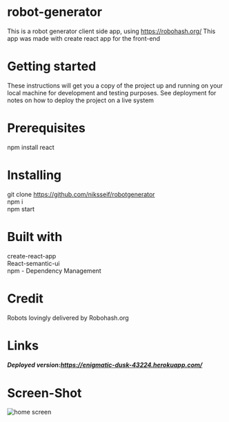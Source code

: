 # robot-generator
This is a robot generator client side app, using https://robohash.org/
This app was made with create react app for the front-end
# Getting started
These instructions will get you a copy of the project up and running on your local machine for development and testing purposes. See deployment for notes on how to deploy the project on a live system
# Prerequisites
npm install react 
# Installing
git clone https://github.com/niksseif/robotgenerator <br>
npm i <br>
npm start <br>
# Built with
create-react-app <br>
React-semantic-ui <br>
npm - Dependency Management <br>
# Credit
Robots lovingly delivered by Robohash.org

# Links 
##### Deployed version:https://enigmatic-dusk-43224.herokuapp.com/

# Screen-Shot
<img src="https://media.giphy.com/media/IeQzdNwdDFqAXP4soj/giphy-downsized-large.gif" alt="home screen"></img>
